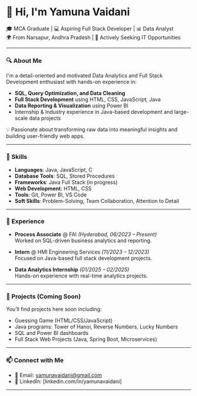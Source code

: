 # 👋 Hi, I'm Yamuna Vaidani

🎓 MCA Graduate | 💻 Aspiring Full Stack Developer | 📊 Data Analyst  
🌍 From Narsapur, Andhra Pradesh | 🤝 Actively Seeking IT Opportunities

---

### 🔍 About Me

I'm a detail-oriented and motivated Data Analytics and Full Stack Development enthusiast with hands-on experience in:
- **SQL, Query Optimization, and Data Cleaning**
- **Full Stack Development** using HTML, CSS, JavaScript, Java
- **Data Reporting & Visualization** using Power BI
- Internship & Industry experience in Java-based development and large-scale data projects

💡 Passionate about transforming raw data into meaningful insights and building user-friendly web apps.

---

### 🧰 Skills

- **Languages**: Java, JavaScript, C  
- **Database Tools**: SQL, Stored Procedures  
- **Frameworks**: Java Full Stack (in progress)  
- **Web Development**: HTML, CSS  
- **Tools**: Git, Power BI, VS Code  
- **Soft Skills**: Problem-Solving, Team Collaboration, Attention to Detail

---

### 💼 Experience

- **Process Associate** @ FAI *(Hyderabad, 06/2023 – Present)*  
  Worked on SQL-driven business analytics and reporting.

- **Intern** @ HMI Engineering Services *(11/2023 – 12/2023)*  
  Focused on Java-based full stack development projects.

- **Data Analytics Internship** *(01/2025 – 02/2025)*  
  Hands-on experience with real-time analytics projects.

---

### 📌 Projects (Coming Soon)
You’ll find projects here soon including:
- Guessing Game (HTML/CSS/JavaScript)
- Java programs: Tower of Hanoi, Reverse Numbers, Lucky Numbers
- SQL and Power BI dashboards
- Full Stack Web Projects (Java, Spring Boot, Microservices)

---

### 📫 Connect with Me

- 📧 Email: yamunavaidani@gmail.com  
- 💼 LinkedIn: [linkedin.com/in/yamunavaidani]
---


